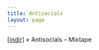 ```yaml
---
title: Antisocials
layout: page
---
```

<a href="https://cloud.mail.ru/public/3857bab7194f/Antisocials%20-%20Mixtape" target="_blank">[indir]</a>  »  Antisocials &#8211; Mixtape